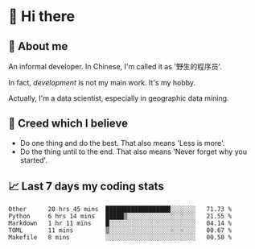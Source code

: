 # 👋 Hi there

## :speech_balloon: About me

An informal developer. In Chinese, I'm called it as '野生的程序员'.

In fact, _development_ is not my main work. It's my hobby.

Actually, I'm a data scientist, especially in geographic data mining.

## :see_no_evil: Creed which I believe

- Do one thing and do the best. That also means 'Less is more'.
- Do the thing until to the end. That also means 'Never forget why you started'.

## :chart_with_upwards_trend: Last 7 days my coding stats

<!--START_SECTION:waka-->
```text
Other      20 hrs 45 mins  ██████████████████░░░░░░░   71.73 % 
Python     6 hrs 14 mins   █████▒░░░░░░░░░░░░░░░░░░░   21.55 % 
Markdown   1 hr 11 mins    █░░░░░░░░░░░░░░░░░░░░░░░░   04.14 % 
TOML       11 mins         ▒░░░░░░░░░░░░░░░░░░░░░░░░   00.67 % 
Makefile   8 mins          ░░░░░░░░░░░░░░░░░░░░░░░░░   00.50 % 
```
<!--END_SECTION:waka-->
